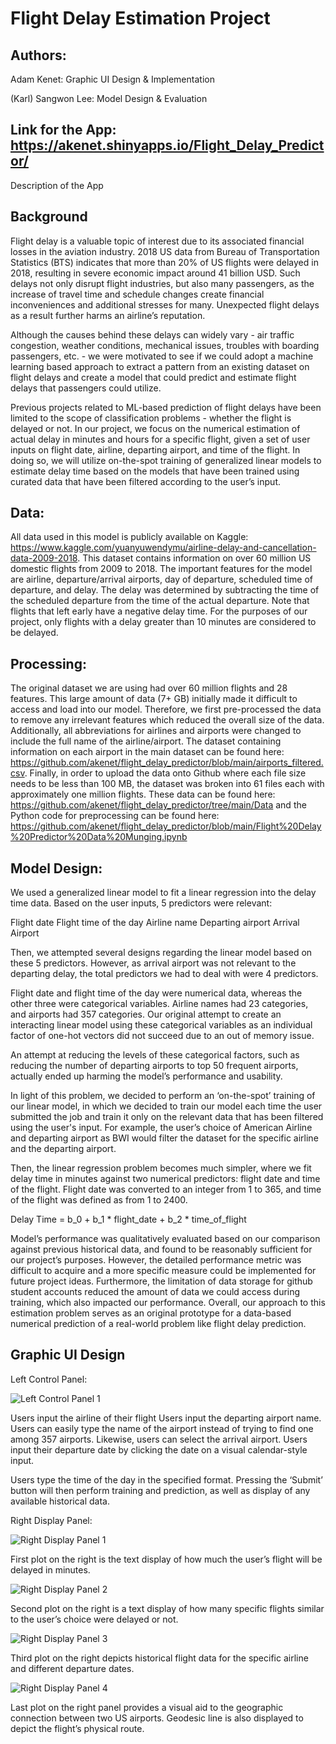 # Flight Delay Estimation Project

## Authors: 

Adam Kenet: Graphic UI Design & Implementation

(Karl) Sangwon Lee: Model Design & Evaluation

## Link for the App: https://akenet.shinyapps.io/Flight_Delay_Predictor/

Description of the App

## Background

Flight delay is a valuable topic of interest due to its associated financial losses in the aviation industry. 2018 US data from Bureau of Transportation Statistics (BTS) indicates that more than 20% of US flights were delayed in 2018, resulting in severe economic impact around 41 billion USD. Such delays not only disrupt flight industries, but also many passengers, as the increase of travel time and schedule changes create financial inconveniences and additional stresses for many. Unexpected flight delays as a result further harms an airline’s reputation. 

Although the causes behind these delays can widely vary - air traffic congestion, weather conditions, mechanical issues, troubles with boarding passengers, etc. - we were motivated to see if we could adopt a machine learning based approach to extract a pattern from an existing dataset on flight delays and create a model that could predict and estimate flight delays that passengers could utilize.

Previous projects related to ML-based prediction of flight delays have been limited to the scope of classification problems - whether the flight is delayed or not. In our project, we focus on the numerical estimation of actual delay in minutes and hours for a specific flight, given a set of user inputs on flight date, airline, departing airport, and time of the flight. In doing so, we will utilize on-the-spot training of generalized linear models to estimate delay time based on the models that have been trained using curated data that have been filtered according to the user’s input. 




## Data:
All data used in this model is publicly available on Kaggle: https://www.kaggle.com/yuanyuwendymu/airline-delay-and-cancellation-data-2009-2018. This dataset contains information on over 60 million US domestic flights from 2009 to 2018. The important features for the model are airline, departure/arrival airports, day of departure, scheduled time of departure, and delay. The delay was determined by subtracting the time of the scheduled departure from the time of the actual departure. Note that flights that left early have a negative delay time. For the purposes of our project, only flights with a delay greater than 10 minutes are considered to be delayed.


## Processing:
The original dataset we are using had over 60 million flights and 28 features. This large amount of data (7+ GB) initially made it difficult to access and load into our model. Therefore, we first pre-processed the data to remove any irrelevant features which reduced the overall size of the data. Additionally, all abbreviations for airlines and airports were changed to include the full name of the airline/airport. The dataset containing information on each airport in the main dataset can be found here: https://github.com/akenet/flight_delay_predictor/blob/main/airports_filtered.csv. Finally, in order to upload the data onto Github where each file size needs to be less than 100 MB, the dataset was broken into 61 files each with approximately one million flights. These data can be found here: https://github.com/akenet/flight_delay_predictor/tree/main/Data and the Python code for preprocessing can be found here: https://github.com/akenet/flight_delay_predictor/blob/main/Flight%20Delay%20Predictor%20Data%20Munging.ipynb


## Model Design:

We used a generalized linear model to fit a linear regression into the delay time data. Based on the user inputs, 5 predictors were relevant:

Flight date
Flight time of the day
Airline name
Departing airport
Arrival Airport

Then, we attempted several designs regarding the linear model based on these 5 predictors. However, as arrival airport was not relevant to the departing delay, the total predictors we had to deal with were 4 predictors.

Flight date and flight time of the day were numerical data, whereas the other three were categorical variables. Airline names had 23 categories, and airports had 357 categories. Our original attempt to create an interacting linear model using these categorical variables as an individual factor of one-hot vectors did not succeed due to an out of memory issue. 

An attempt at reducing the levels of these categorical factors, such as reducing the number of departing airports to top 50 frequent airports, actually ended up harming the model’s performance and usability. 

In light of this problem, we decided to perform an ‘on-the-spot’ training of our linear model, in which we decided to train our model each time the user submitted the job and train it only on the relevant data that has been filtered using the user's input. For example, the user’s choice of American Airline and departing airport as BWI would filter the dataset for the specific airline and the departing airport.

Then, the linear regression problem becomes much simpler, where we fit delay time in minutes against two numerical predictors: flight date and time of the flight. Flight date was converted to an integer from 1 to 365, and time of the flight was defined as from 1 to 2400.

Delay Time = b_0 + b_1 * flight_date + b_2 * time_of_flight

Model’s performance was qualitatively evaluated based on our comparison against previous historical data, and found to be reasonably sufficient for our project’s purposes. However, the detailed performance metric was difficult to acquire and a more specific measure could be implemented for future project ideas. Furthermore, the limitation of data storage for github student accounts reduced the amount of data we could access during training, which also impacted our performance. Overall, our approach to this estimation problem serves as an original prototype for a data-based numerical prediction of a real-world problem like flight delay prediction.

## Graphic UI Design

Left Control Panel:

![Left Control Panel 1](Fig1.png)

Users input the airline of their flight
Users input the departing airport name. Users can easily type the name of the airport instead of trying to find one among 357 airports.
Likewise, users can select the arrival airport.
Users input their departure date by clicking the date on a visual calendar-style input.

Users type the time of the day in the specified format.
Pressing the ‘Submit’ button will then perform training and prediction, as well as display of any available historical data.


Right Display Panel:


![Right Display Panel 1](Fig2.png)


First plot on the right is the text display of how much the user’s flight will be delayed in minutes.

![Right Display Panel 2](Fig3.png)


Second plot on the right is a text display of how many specific flights similar to the user’s choice were delayed or not. 

![Right Display Panel 3](Fig4.png)


Third plot on the right depicts historical flight data for the specific airline and different departure dates.

![Right Display Panel 4](Fig5.png)

Last plot on the right panel provides a visual aid to the geographic connection between two US airports. Geodesic line is also displayed to depict the flight’s physical route.


